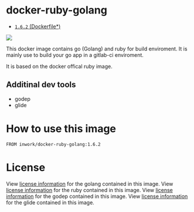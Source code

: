 # docker-ruby-golang
- [`1.6.2` (Dockerfile*)](https://github.com/InWork/docker-ruby-golang/blob/a595462c12b7e5dbdcb65797c7565dd8ed69b90e/Dockerfile)

[![](https://imagelayers.io/badge/inwork/docker-ruby-golang:latest.svg)](https://imagelayers.io/?images=inwork/docker-ruby-golang:latest 'Get your own badge on imagelayers.io')

This docker image contains go (Golang) and ruby for build enviroment.
It is mainly use to build your go app in a gitlab-ci enviroment.

It is based on the docker offical ruby image.

## Additinal dev tools

* godep
* glide

# How to use this image

````
FROM inwork/docker-ruby-golang:1.6.2
````

# License

View [license information](http://golang.org/LICENSE) for the golang contained in this image.
View [license information](https://www.ruby-lang.org/en/about/license.txt) for the ruby contained in this image.
View [license information](https://github.com/tools/godep/blob/master/License) for the godep contained in this image.
View [license information](https://github.com/Masterminds/glide/blob/master/LICENSE) for the glide contained in this image.
